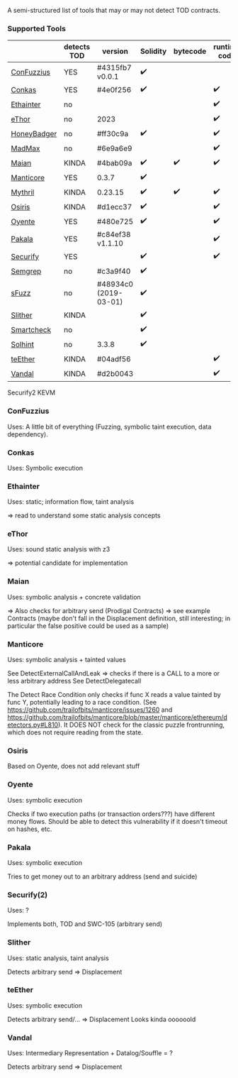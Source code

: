 A semi-structured list of tools that may or may not detect TOD contracts. 

### Supported Tools

||detects TOD|version|Solidity|bytecode|runtime code|
|---|---|---|---|---|---|
|[ConFuzzius](https://github.com/christoftorres/ConFuzzius)|YES|#4315fb7 v0.0.1|:heavy_check_mark:|||
|[Conkas](https://github.com/smartbugs/conkas)|YES|#4e0f256|:heavy_check_mark:||:heavy_check_mark:|
|[Ethainter](https://zenodo.org/record/3760403)|no||||:heavy_check_mark:|
|[eThor](https://secpriv.wien/ethor)|no|2023|||:heavy_check_mark:|
|[HoneyBadger](https://github.com/christoftorres/HoneyBadger)|no|#ff30c9a|:heavy_check_mark:||:heavy_check_mark:|
|[MadMax](https://github.com/nevillegrech/MadMax)|no|#6e9a6e9|||:heavy_check_mark:|
|[Maian](https://github.com/smartbugs/MAIAN)|KINDA|#4bab09a|:heavy_check_mark:|:heavy_check_mark:|:heavy_check_mark:|
|[Manticore](https://github.com/trailofbits/manticore)|YES|0.3.7|:heavy_check_mark:|||
|[Mythril](https://github.com/ConsenSys/mythril)|KINDA|0.23.15|:heavy_check_mark:|:heavy_check_mark:|:heavy_check_mark:|
|[Osiris](https://github.com/christoftorres/Osiris)|KINDA|#d1ecc37|:heavy_check_mark:||:heavy_check_mark:|
|[Oyente](https://github.com/smartbugs/oyente)|YES|#480e725|:heavy_check_mark:||:heavy_check_mark:|
|[Pakala](https://github.com/palkeo/pakala)|YES|#c84ef38 v1.1.10|||:heavy_check_mark:|
|[Securify](https://github.com/eth-sri/securify)|YES||:heavy_check_mark:||:heavy_check_mark:|
|[Semgrep](https://github.com/Decurity/semgrep-smart-contracts)|no|#c3a9f40|:heavy_check_mark:|||
|[sFuzz](https://github.com/duytai/sFuzz)|no|#48934c0 (2019-03-01)|:heavy_check_mark:|||
|[Slither](https://github.com/crytic/slither)|KINDA||:heavy_check_mark:|||
|[Smartcheck](https://github.com/smartdec/smartcheck)|no||:heavy_check_mark:|||
|[Solhint](https://github.com/protofire/solhint)|no|3.3.8|:heavy_check_mark:|||
|[teEther](https://github.com/nescio007/teether)|KINDA|#04adf56|||:heavy_check_mark:|
|[Vandal](https://github.com/usyd-blockchain/vandal)|KINDA|#d2b0043|||:heavy_check_mark:|


Securify2
KEVM

### ConFuzzius
Uses: A little bit of everything (Fuzzing, symbolic taint execution, data dependency).

### Conkas
Uses: Symbolic execution

### Ethainter
Uses: static; information flow, taint analysis

=> read to understand some static analysis concepts

### eThor
Uses: sound static analysis with z3

=> potential candidate for implementation

### Maian
Uses: symbolic analysis + concrete validation

=> Also checks for arbitrary send (Prodigal Contracts)
=> see example Contracts (maybe don't fall in the Displacement definition, still interesting; in particular the false positive could be used as a sample)

### Manticore
Uses: symbolic analysis + tainted values

See DetectExternalCallAndLeak => checks if there is a CALL to a more or less arbitrary address
See DetectDelegatecall

The Detect Race Condition only checks if func X reads a value tainted by func Y, potentially leading to a race condition. (See https://github.com/trailofbits/manticore/issues/1260 and https://github.com/trailofbits/manticore/blob/master/manticore/ethereum/detectors.py#L810). It DOES NOT check for the classic puzzle frontrunning, which does not require reading from the state.

### Osiris
Based on Oyente, does not add relevant stuff

### Oyente
Uses: symbolic execution

Checks if two execution paths (or transaction orders???) have different money flows. Should be able to detect this vulnerability if it doesn't timeout on hashes, etc.

### Pakala
Uses: symbolic execution

Tries to get money out to an arbitrary address (send and suicide)


### Securify(2)
Uses: ?

Implements both, TOD and SWC-105 (arbitrary send)

### Slither
Uses: static analysis, taint analysis

Detects arbitrary send => Displacement

### teEther
Uses: symbolic execution

Detects arbitrary send/... => Displacement
Looks kinda oooooold

### Vandal
Uses: Intermediary Representation + Datalog/Souffle = ?

Detects arbitrary send => Displacement